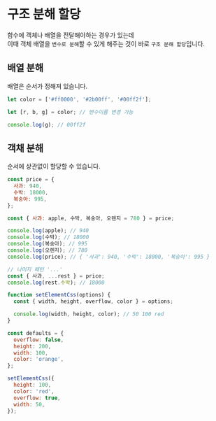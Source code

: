 # 구조 분해 할당

함수에 객체나 배열을 전달해야하는 경우가 있는데<br/> 이때 객체 배열을 `변수로 분해`할 수 있게 해주는 것이 바로 `구조 분해 할당`입니다.

## 배열 분해

배열은 순서가 정해져 있습니다.

```js
let color = ['#ff0000', '#2b00ff', '#00ff2f'];

let [r, b, g] = color; // 변수이름 변경 가능

console.log(g); // 00ff2f
```

## 객채 분해

순서에 상관없이 할당할 수 있습니다.<br/>

```js
const price = {
  사과: 940,
  수박: 18000,
  복숭아: 995,
};

const { 사과: apple, 수박, 복숭아, 오렌지 = 780 } = price;

console.log(apple); // 940
console.log(수박); // 18000
console.log(복숭아); // 995
console.log(오렌지); // 780
console.log(price); // { '사과': 940, '수박': 18000, '복숭아': 995 }

// 나머지 패턴 '...'
const { 사과, ...rest } = price;
console.log(rest.수박); // 18000
```

```js
function setElementCss(options) {
  const { width, height, overflow, color } = options;

  console.log(width, height, color); // 50 100 red
}

const defaults = {
  overflow: false,
  height: 200,
  width: 100,
  color: 'orange',
};

setElementCss({
  height: 100,
  color: 'red',
  overflow: true,
  width: 50,
});
```
